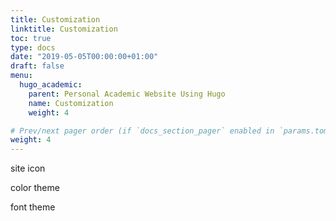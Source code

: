 ```yaml
---
title: Customization
linktitle: Customization
toc: true
type: docs
date: "2019-05-05T00:00:00+01:00"
draft: false
menu:
  hugo_academic:
    parent: Personal Academic Website Using Hugo
    name: Customization
    weight: 4

# Prev/next pager order (if `docs_section_pager` enabled in `params.toml`)
weight: 4
---
```



site icon

color theme

font theme
